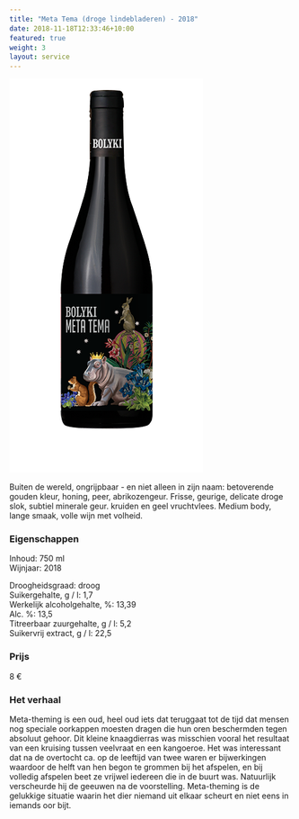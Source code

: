 ```yaml
---
title: "Meta Tema (droge lindebladeren) - 2018"
date: 2018-11-18T12:33:46+10:00
featured: true
weight: 3
layout: service
---
```

![Bolyki03](/images/bolyki03.png)

Buiten de wereld, ongrijpbaar - en niet alleen in zijn naam: betoverende gouden kleur,
honing, peer, abrikozengeur. Frisse, geurige, delicate droge slok, subtiel minerale
geur. kruiden en geel vruchtvlees. Medium body, lange smaak, volle wijn met volheid.

### Eigenschappen  

Inhoud: 750 ml  
Wijnjaar: 2018  

Droogheidsgraad: droog  
Suikergehalte, g / l: 1,7  
Werkelijk alcoholgehalte, %: 13,39  
Alc. %: 13,5  
Titreerbaar zuurgehalte, g / l: 5,2  
Suikervrij extract, g / l: 22,5

### Prijs

8 €

### Het verhaal

Meta-theming is een oud, heel oud iets dat teruggaat tot de tijd dat mensen nog
speciale oorkappen moesten dragen die hun oren beschermden tegen absoluut
gehoor. Dit kleine knaagdierras was misschien vooral het resultaat van een kruising
tussen veelvraat en een kangoeroe. Het was interessant dat na de overtocht ca. op de
leeftijd van twee waren er bijwerkingen waardoor de helft van hen begon te grommen
bij het afspelen, en bij volledig afspelen beet ze vrijwel iedereen die in de buurt
was. Natuurlijk verscheurde hij de geeuwen na de voorstelling. Meta-theming is de
gelukkige situatie waarin het dier niemand uit elkaar scheurt en niet eens in iemands
oor bijt.
